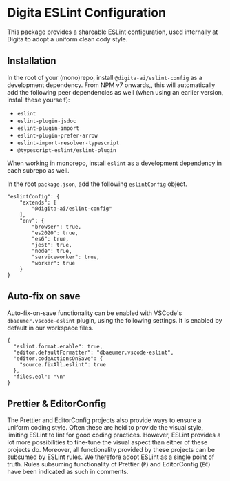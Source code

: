 
# Digita ESLint Configuration

This package provides a shareable ESLint configuration, used internally at Digita to adopt a uniform clean cody style.

## Installation

In the root of your (mono)repo, install `@digita-ai/eslint-config` as a development dependency. From NPM v7 onwards,, this will automatically add the following peer dependencies as well (when using an earlier version, install these yourself): 

- `eslint`
- `eslint-plugin-jsdoc`
- `eslint-plugin-import`
- `eslint-plugin-prefer-arrow`
- `eslint-import-resolver-typescript`
- `@typescript-eslint/eslint-plugin`

When working in monorepo, install `eslint` as a development dependency in each subrepo as well.

In the root `package.json`, add the following `eslintConfig` object.

```
"eslintConfig": {
    "extends": [
        "@digita-ai/eslint-config"
    ],
    "env": {
        "browser": true,
        "es2020": true,
        "es6": true,
        "jest": true,
        "node": true,
        "serviceworker": true,
        "worker": true
    }
}
```

## Auto-fix on save

Auto-fix-on-save functionality can be enabled with VSCode's `dbaeumer.vscode-eslint` plugin, using the following settings. It is enabled by default in our workspace files.

```
{
  "eslint.format.enable": true,
  "editor.defaultFormatter": "dbaeumer.vscode-eslint",
  "editor.codeActionsOnSave": {
    "source.fixAll.eslint": true
  },
  "files.eol": "\n"
}
```

## Prettier & EditorConfig

The Prettier and EditorConfig projects also provide ways to ensure a uniform coding style. Often these are held to provide the visual style, limiting ESLint to lint for good coding practices. However, ESLint provides a lot more possibilities to fine-tune the visual aspect than either of these projects do. Moreover, all functionality provided by these projects can be subsumed by ESLint rules. We therefore adopt ESLint as a single point of truth. Rules subsuming functionality of Prettier (`P`) and EditorConfig (`EC`) have been indicated as such in comments.
